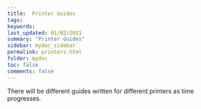 ```yaml
---
title:  Printer Guides
tags: 
keywords: 
last_updated: 01/02/2021
summary: "Printer Guides"
sidebar: mydoc_sidebar
permalink: printers.html
folder: mydoc
toc: false
comments: false
---
```


There will be different guides written for different printers as time progresses.
